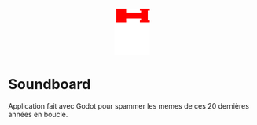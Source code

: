 <p align="center">
  <img src="icon.png">
</p>

# Soundboard

Application fait avec Godot pour spammer les memes de ces 20 dernières années en boucle.
